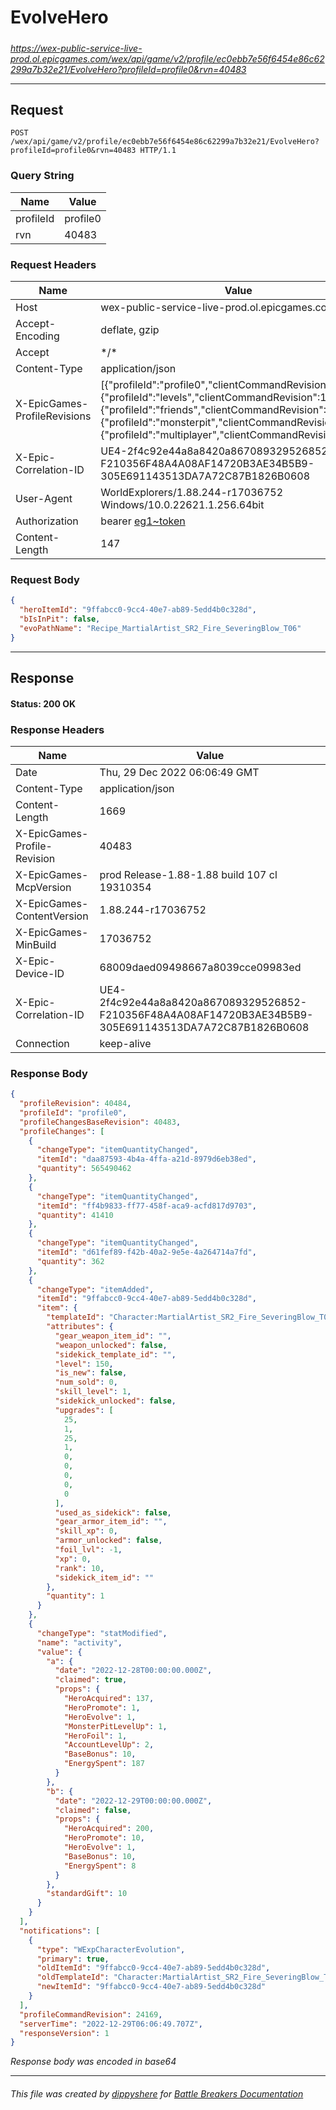 # EvolveHero

#####

*https://wex-public-service-live-prod.ol.epicgames.com/wex/api/game/v2/profile/ec0ebb7e56f6454e86c62299a7b32e21/EvolveHero?profileId=profile0&rvn=40483*



___

## Request

```http request
POST /wex/api/game/v2/profile/ec0ebb7e56f6454e86c62299a7b32e21/EvolveHero?profileId=profile0&rvn=40483 HTTP/1.1
```

### Query String

| Name | Value |
|---|---|
| profileId | profile0 |
| rvn | 40483 |




### Request Headers

| Name | Value |
|---|---|
| Host | wex-public-service-live-prod.ol.epicgames.com |
| Accept-Encoding | deflate, gzip |
| Accept | \*/\* |
| Content-Type | application/json |
| X-EpicGames-ProfileRevisions | [{"profileId":"profile0","clientCommandRevision":24168},{"profileId":"levels","clientCommandRevision":14480},{"profileId":"friends","clientCommandRevision":8264},{"profileId":"monsterpit","clientCommandRevision":1081},{"profileId":"multiplayer","clientCommandRevision":900}] |
| X-Epic-Correlation-ID | UE4-2f4c92e44a8a8420a867089329526852-F210356F48A4A08AF14720B3AE34B5B9-305E691143513DA7A72C87B1826B0608 |
| User-Agent | WorldExplorers/1.88.244-r17036752 Windows/10.0.22621.1.256.64bit |
| Authorization | bearer [eg1~token](https://github.com/dippyshere/battle-breakers-documentation/blob/master/docs/common/tokens/eg1.md) |
| Content-Length | 147 |


### Request Body

```json
{
  "heroItemId": "9ffabcc0-9cc4-40e7-ab89-5edd4b0c328d",
  "bIsInPit": false,
  "evoPathName": "Recipe_MartialArtist_SR2_Fire_SeveringBlow_T06"
}
```

___

## Response

#### Status: 200 OK




### Response Headers

| Name | Value |
|---|---|
| Date | Thu, 29 Dec 2022 06:06:49 GMT |
| Content-Type | application/json |
| Content-Length | 1669 |
| X-EpicGames-Profile-Revision | 40483 |
| X-EpicGames-McpVersion | prod Release-1.88-1.88 build 107 cl 19310354 |
| X-EpicGames-ContentVersion | 1.88.244-r17036752 |
| X-EpicGames-MinBuild | 17036752 |
| X-Epic-Device-ID | 68009daed09498667a8039cce09983ed |
| X-Epic-Correlation-ID | UE4-2f4c92e44a8a8420a867089329526852-F210356F48A4A08AF14720B3AE34B5B9-305E691143513DA7A72C87B1826B0608 |
| Connection | keep-alive |


### Response Body

```json
{
  "profileRevision": 40484,
  "profileId": "profile0",
  "profileChangesBaseRevision": 40483,
  "profileChanges": [
    {
      "changeType": "itemQuantityChanged",
      "itemId": "daa87593-4b4a-4ffa-a21d-8979d6eb38ed",
      "quantity": 565490462
    },
    {
      "changeType": "itemQuantityChanged",
      "itemId": "ff4b9833-ff77-458f-aca9-acfd817d9703",
      "quantity": 41410
    },
    {
      "changeType": "itemQuantityChanged",
      "itemId": "d61fef89-f42b-40a2-9e5e-4a264714a7fd",
      "quantity": 362
    },
    {
      "changeType": "itemAdded",
      "itemId": "9ffabcc0-9cc4-40e7-ab89-5edd4b0c328d",
      "item": {
        "templateId": "Character:MartialArtist_SR2_Fire_SeveringBlow_T06",
        "attributes": {
          "gear_weapon_item_id": "",
          "weapon_unlocked": false,
          "sidekick_template_id": "",
          "level": 150,
          "is_new": false,
          "num_sold": 0,
          "skill_level": 1,
          "sidekick_unlocked": false,
          "upgrades": [
            25,
            1,
            25,
            1,
            0,
            0,
            0,
            0,
            0
          ],
          "used_as_sidekick": false,
          "gear_armor_item_id": "",
          "skill_xp": 0,
          "armor_unlocked": false,
          "foil_lvl": -1,
          "xp": 0,
          "rank": 10,
          "sidekick_item_id": ""
        },
        "quantity": 1
      }
    },
    {
      "changeType": "statModified",
      "name": "activity",
      "value": {
        "a": {
          "date": "2022-12-28T00:00:00.000Z",
          "claimed": true,
          "props": {
            "HeroAcquired": 137,
            "HeroPromote": 1,
            "HeroEvolve": 1,
            "MonsterPitLevelUp": 1,
            "HeroFoil": 1,
            "AccountLevelUp": 2,
            "BaseBonus": 10,
            "EnergySpent": 187
          }
        },
        "b": {
          "date": "2022-12-29T00:00:00.000Z",
          "claimed": false,
          "props": {
            "HeroAcquired": 200,
            "HeroPromote": 10,
            "HeroEvolve": 1,
            "BaseBonus": 10,
            "EnergySpent": 8
          }
        },
        "standardGift": 10
      }
    }
  ],
  "notifications": [
    {
      "type": "WExpCharacterEvolution",
      "primary": true,
      "oldItemId": "9ffabcc0-9cc4-40e7-ab89-5edd4b0c328d",
      "oldTemplateId": "Character:MartialArtist_SR2_Fire_SeveringBlow_T05",
      "newItemId": "9ffabcc0-9cc4-40e7-ab89-5edd4b0c328d"
    }
  ],
  "profileCommandRevision": 24169,
  "serverTime": "2022-12-29T06:06:49.707Z",
  "responseVersion": 1
}
```

*Response body was encoded in base64*

___

###### This file was created by [dippyshere](https://github.com/dippyshere) for [Battle Breakers Documentation](https://github.com/dippyshere/battle-breakers-documentation)
